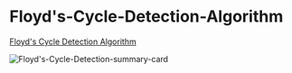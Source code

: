 # Floyd's-Cycle-Detection-Algorithm
[Floyd's Cycle Detection Algorithm]()

![Floyd's-Cycle-Detection-summary-card](https://github.com/ClaireLee22/Floyds-Cycle-Detection-Algorithm/blob/main/Floyd's%20Cycle%20Detection%20Algorithm.png)
